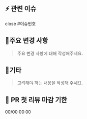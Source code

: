 ## ⚡️ 관련 이슈
close #이슈번호

## 📍주요 변경 사항
> 주요 변경 사항에 대해 작성해주세요.


## 🎸기타
> 고려해야 하는 내용을 작성해 주세요.


## 🍗 PR 첫 리뷰 마감 기한
00/00 00:00
